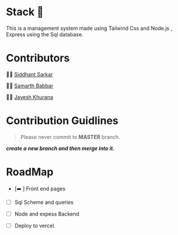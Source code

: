 # Stack :broom:
This is a management system  made using Tailwind Css and Node.js , Express using the Sql database.
# Contributors
:man_technologist: [Siddhant Sarkar](https://github.com/Siddhant-sarkar/)

:man_technologist: [Samarth Babbar](https://github.com/samarth1345)

:man_technologist: [Jayesh Khurana](https://github.com/jayesh-685)
# Contribution Guidlines
> Please never commit to **MASTER** branch.

 **_create a new branch and then merge into it._**
# RoadMap
- [:arrow_right: ]  Front end pages 
- [ ] Sql Scheme and queries
- [ ] Node and expess Backend 
- [ ] Deploy to vercel.


